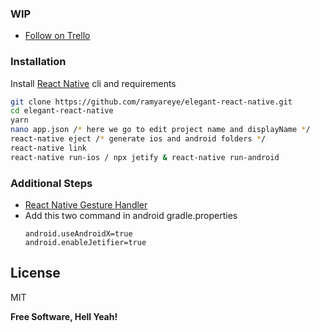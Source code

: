 ### WIP
  - [Follow on Trello]

### Installation

Install [React Native] cli and requirements

```sh
git clone https://github.com/ramyareye/elegant-react-native.git
cd elegant-react-native
yarn
nano app.json /* here we go to edit project name and displayName */
react-native eject /* generate ios and android folders */
react-native link
react-native run-ios / npx jetify & react-native run-android
```

### Additional Steps
  - [React Native Gesture Handler]
  - Add this two command in android gradle.properties
    ```
    android.useAndroidX=true
    android.enableJetifier=true
    ```


License
----

MIT


**Free Software, Hell Yeah!**

   [React Native]: <https://facebook.github.io/react-native/docs/getting-started>
   [React Native Gesture Handler]: <https://kmagiera.github.io/react-native-gesture-handler/docs/getting-started.html>
   [Follow on Trello]: <https://trello.com/b/51mP8jB1/elegant-react-native>
   [todo]: <# Elegant React Native>
